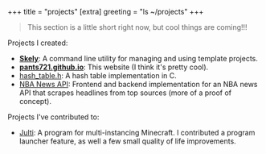 +++
title = "projects"
[extra]
greeting = "ls ~/projects"
+++

> This section is a little short right now, but cool things are coming!!!

Projects I created:

- **[Skely](https://github.com/pants721/skely)**: A command line utility for managing and using template projects.
- **[pants721.github.io](https://github.com/pants721/pants721.github.io)**: This website (I think it's pretty cool).
- [hash_table.h](https://github.com/pants721/hash_table.h): A hash table implementation in C.
- [NBA News API](https://github.com/pants721/nba-news-api): Frontend and backend implementation for an NBA news API that scrapes headlines from top sources (more of a proof of concept).

Projects I've contributed to:

- [Julti](https://github.com/DuncanRuns/Julti): A program for multi-instancing Minecraft. I contributed a program launcher feature, as well a few small quality of life improvements.

